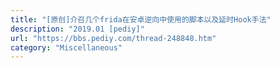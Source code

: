 ```yaml
---
title: "[原创]介召几个frida在安卓逆向中使用的脚本以及延时Hook手法"
description: "2019.01 [pediy]"
url: "https://bbs.pediy.com/thread-248848.htm"
category: "Miscellaneous"
---
```

